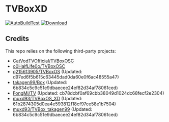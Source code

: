 # TVBoxXD

[![AutoBuildTest](https://github.com/muxd93/TVBoxOS_XD/actions/workflows/auto_build.yml/badge.svg)](https://github.com/muxd93/TVBoxOS_XD/actions/workflows/auto_build.yml)
[![Download](https://img.shields.io/github/v/release/muxd93/TVBoxOS_XD?color=green&logoColor=green&label=Download&logo=DocuSign)](https://github.com/muxd93/TVBoxOS_XD/releases)

## Credits
This repo relies on the following third-party projects:
- [CatVodTVOfficial/TVBoxOSC](https://github.com/CatVodTVOfficial/TVBoxOSC)
- [o0HalfLife0o/TVBoxOSC](https://github.com/o0HalfLife0o/TVBoxOSC/releases)
- [q215613905/TVBoxOS](https://github.com/q215613905/TVBoxOS) (Updated: d97ed6f5b615c63445dad0da60e0f6ac48555a47)
- [takagen99/Box](https://github.com/takagen99/Box) (Updated: 6b834c5c9c51e9dbaecee24ef82d34af78061ced)
- [FongMi/TV](https://github.com/FongMi/TV) (Updated: cb78dcbf0af69cbb38049d1024dc68fecf2e2304)
- [muxd93/TVBoxOS_XD](https://github.com/muxd93/TVBoxOS_XD) (Updated: 61b2874305d0ea4e593812f18cf97ce58e1b7504)
- [muxd93/TVBox_takagen99](https://github.com/muxd93/TVBox_takagen99) (Updated: 6b834c5c9c51e9dbaecee24ef82d34af78061ced)
